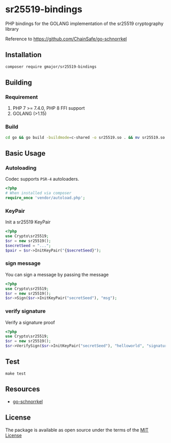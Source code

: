 # sr25519-bindings

PHP bindings for the GOLANG implementation of the sr25519 cryptography library

Reference to https://github.com/ChainSafe/go-schnorrkel

## Installation

```sh
composer require gmajor/sr25519-bindings
```

## Building

### Requirement

1. PHP 7 >= 7.4.0, PHP 8 FFI support 
2. GOLANG (>1.15)

### Build

```bash
cd go && go build -buildmode=c-shared -o sr25519.so . && mv sr25519.so ../src/Crypto/sr25519.so
```


## Basic Usage

### Autoloading

Codec supports `PSR-4` autoloaders.

```php
<?php
# When installed via composer
require_once 'vendor/autoload.php';
```


### KeyPair

Init a sr25519 KeyPair

```php
<?php
use Crypto\sr25519;
$sr = new sr25519();
$secretSeed = "...";
$pair = $sr->InitKeyPair("{$secretSeed}");
```

### sign message

You can sign a message by passing the message

```php
<?php
use Crypto\sr25519;
$sr = new sr25519();
$sr->Sign($sr->InitKeyPair("secretSeed"), "msg");
```


### verify signature

Verify a signature proof

```php
<?php
use Crypto\sr25519;
$sr = new sr25519();
$sr->VerifySign($sr->InitKeyPair("secretSeed"), "helloworld", "signature");
```


## Test

```
make test
```


## Resources

- [go-schnorrkel](https://github.com/ChainSafe/go-schnorrkel)


## License

The package is available as open source under the terms of the [MIT License](https://opensource.org/licenses/MIT)